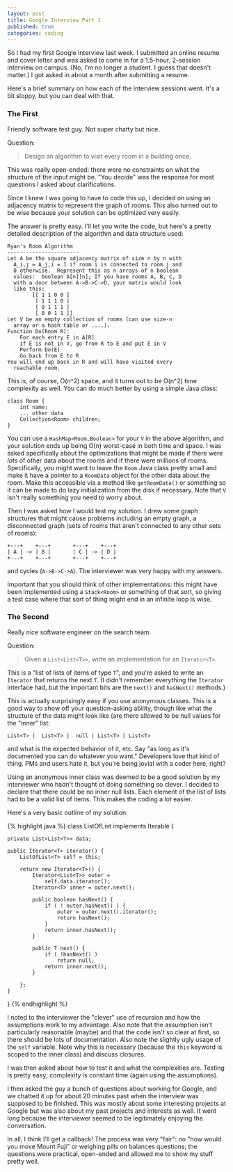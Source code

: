 ```yaml
---
layout: post
title: Google Interview Part 1
published: true
categories: coding
---
```


So I had my first Google interview last week.  I submitted an online resume and cover letter and was asked to come in for a 1.5-hour, 2-session interview on campus.  (No, I'm no longer a student.  I guess that doesn't matter.)  I got asked in about a month after submitting a resume.

Here's a brief summary on how each of the interview sessions went.  It's a bit sloppy, but you can deal with that.


### The First

Friendly software test guy.  Not super chatty but nice.
 
Question:

> Design an algorithm to visit every room in a building once.

This was really open-ended:  there were no constraints on what the structure of the input might be.  "You decide" was the response for most questions I asked about clarifications.

Since I knew I was going to have to code this up, I decided on using an adjacency matrix to represent the graph of rooms.  This also turned out to be wise because your solution can be optimized very easily. 

The answer is pretty easy.  I'll let you write the code, but here's a pretty detailed description of the algorithm and data structure used:

    Ryan's Room Algorithm
    -----------------------
    Let A be the square adjacency matrix of size n by n with
      A_i,j = A_j,i = 1 if room i is connected to room j and
      0 otherwise.  Represent this as n arrays of n boolean
      values:  boolean A[n][n]; If you have rooms A, B, C, D
      with a door between A->B->C->D, your matrix would look
      like this:
            [[ 1 1 0 0 ]
             [ 1 1 1 0 ]
             [ 0 1 1 1 ]
             [ 0 0 1 1 ]]
    Let V be an empty collection of rooms (can use size-n
      array or a hash table or ....).
    Function Do(Room R):
        For each entry E in A[R]
        if E is not in V, go from R to E and put E in V
        Perform Do(E)
        Go back from E to R
    You will end up back in R and will have visited every
      reachable room.

This is, of course, O(n^2) space, and it turns out to be O(n^2) time complexity as well.  You can do much better by using a simple Java class:

    class Room {
        int name;
        ... other data
        Collection<Room> children;
    }

You can use a `HashMap<Room,Boolean>` for your `V` in the above algorithm, and your solution ends up being O(n) worst-case in both time and space.  I was asked specifically about the optimizations that might be made if there were *lots* of other data about the rooms and if there were millions of rooms.   Specifically, you might want to leave the `Room` Java class pretty small and make it have a pointer to a `RoomData` object for the other data about the room.  Make this accessible via a method like `getRoomData()` or something so it can be made to do lazy initialization from the disk if necessary.  Note that `V` isn't really something you need to worry about.

Then I was asked how I would test my solution.  I drew some graph structures that might cause problems including an empty graph, a disconnected graph (sets of rooms that aren't connected to any other sets of rooms):

    +---+    +---+       +---+    +---+
    | A | -> | B |       | C | -> | D |
    +---+    +---+       +---+    +---+

and cycles (`A->B->C->A`).  The interviewer was very happy with my answers.

Important that you should think of other implementations:  this might have been implemented using a `Stack<Room>` or something of that sort, so giving a test case where that sort of thing might end in an infinite loop is wise.

### The Second

Really nice software engineer on the search team.

Question:

> Given a `List<List<T>>`, write an implementation for an `Iterator<T>`.

This is a "list of lists of items of type `T`", and you're asked to write an `Iterator` that returns the next `T`.  (I didn't remember everything the `Iterator` interface had, but the important bits are the `next()` and `hasNext()` methods.)

This is actually surprisingly easy if you use anonymous classes.  This is a good way to show off your question-asking ability, though like what the structure of the data might look like (are there allowed to be null values for the "inner" list:

    List<T> |  List<T> |  null | List<T> | List<T>

and what is the expected behavior of it, etc.  Say "as long as it's documented you can do whatever you want."  Developers love that kind of thing.  PMs and users hate it, but you're being jovial with a coder here, right?

Using an anonymous inner class was deemed to be a good solution by my interviewer who hadn't thought of doing something so clever.  I decided to declare that there could be no inner null lists.  Each element of the list of lists had to be a valid list of items.  This makes the coding a *lot* easier.

Here's a very basic outline of my solution:

{% highlight java %}
class ListOfList<T> implements Iterable<T> {
    
    private List<List<T>> data;
    
    public Iterator<T> iterator() {
        ListOfList<T> self = this;
        
        return new Iterator<T>() {
            Iterator<List<T>> outer = 
                self.data.iterator();
            Iterator<T> inner = outer.next();
            
            public boolean hasNext() {
                if ( ! outer.hasNext() ) {
                    outer = outer.next().iterator();
                    return hasNext();
                }
                return inner.hasNext();
            }
            
            public T next() {
                if ( !hasNext() )
                    return null;
                return inner.next();
            }
            
        };
    }   
}
{% endhighlight %}

I noted to the interviewer the "clever" use of recursion and how the assumptions work to my advantage.  Also note that the assumption isn't particularly reasonable (maybe) and that the code isn't so clear at first, so there should be lots of documentation.  Also note the slightly ugly usage of the `self` variable.  Note why this is necessary (because the `this` keyword is scoped to the inner class) and discuss closures.

I was then asked about how to test it and what the complexities are.  Testing is pretty easy; complexity is constant time (again using the assumptions).

I then asked the guy a bunch of questions about working for Google, and we chatted it up for about 20 minutes past when the interview was supposed to be finished.  This was mostly about some interesting projects at Google but was also about my past projects and interests as well.  It went long because the interviewer seemed to be legitimately enjoying the conversation.

In all, I think I'll get a callback!  The process was very "fair":  no "how would you move Mount Fuji" or weighing pills on balances questions; the questions were practical, open-ended and allowed me to show my stuff pretty well.


